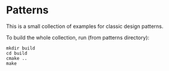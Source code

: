 Patterns
========
This is a small collection of examples for classic design patterns.

To build the whole collection, run (from patterns directory):
```
mkdir build
cd build
cmake ..
make
```
